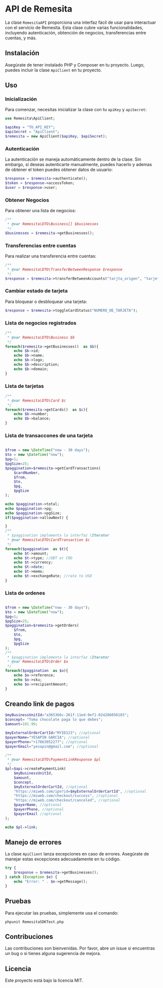 # API de Remesita

La clase `RemesitaAPI` proporciona una interfaz fácil de usar para interactuar con el servicio de Remesita. Esta clase cubre varias funcionalidades, incluyendo autenticación, obtención de negocios, transferencias entre cuentas, y más.

## Instalación

Asegúrate de tener instalado PHP y Composer en tu proyecto. Luego, puedes incluir la clase `ApiClient` en tu proyecto.

## Uso

### Inicialización

Para comenzar, necesitas inicializar la clase con tu `apiKey` y `apiSecret`:

```php
use Remesita\ApiClient;

$apiKey = "TU_API_KEY";
$apiSecret = "ApiClient";
$remesita = new ApiClient($apiKey, $apiSecret);
```

### Autenticación

La autenticación se maneja automáticamente dentro de la clase. Sin embargo, si deseas autenticarte manualmente, puedes hacerlo y ademas de obtener el token puedes obtener datos de usuario:

```php
$response = $remesita->authenticate();
$token = $response->accessToken;
$user = $response->user;
```

### Obtener Negocios

Para obtener una lista de negocios:

```php
/**
 * @var Remesita\DTO\Business[] $businesses
 */
$businesses = $remesita->getBusinesses();
```

### Transferencias entre cuentas

Para realizar una transferencia entre cuentas:

```php
/**
 * @var Remesita\DTO\TransferBetweenResponse $response
 */
$response = $remesita->transferBetweenAccounts("tarjta_origen", "tarjeta_destino", 100.50, "Transferencia de prueba");
```

### Cambiar estado de tarjeta

Para bloquear o desbloquear una tarjeta:

```php
$response = $remesita->toggleCardStatus("NUMERO_DE_TARJETA");
```


### Lista de negocios registrados

```php
/** 
 * @var Remesita\DTO\Business $b
 */
foreach($remesita->getBusinesses()  as $b){
    echo $b->id;
    echo $b->name;
    echo $b->logo;
    echo $b->description;
    echo $b->domain;
}
```

### Lista de tarjetas

```php
/** 
 * @var Remesita\DTO\Card $c
 */
foreach($remesita->getCards()  as $c){
    echo $b->number;
    echo $b->balance; 
}
```

### Lista de transaccones de una tarjeta
```php
  
$from = new \DateTime("now - 30 days");
$to = new \DateTime("now");
$pg=1;
$pgSize=25;
$paggination=$remesita->getCardTransactions(
    $cardNumber,
    $from,
    $to,
    $pg,
    $pgSize
);

echo $paggination->total;
echo $paggination->pg;
echo $paggination->pgSize;
if($paggination->allowNext) {

}
/** 
 * $paggination implementa la interfaz \Iterator
 * @var Remesita\DTO\CardTransaction $c
 */
foreach($paggination  as $t){
    echo $t->amount;
    echo $t->type; //DBT or CRD
    echo $t->currency; 
    echo $t->date; 
    echo $t->memo; 
    echo $t->exchangeRate; //rate to USD
}
```


### Lista de ordenes
```php
  
$from = new \DateTime("now - 30 days");
$to = new \DateTime("now");
$pg=1;
$pgSize=25;
$paggination=$remesita->getOrders( 
    $from,
    $to,
    $pg,
    $pgSize
); 
/** 
 * $paggination implementa la interfaz \Iterator
 * @var Remesita\DTO\Order $o
 */
foreach($paggination  as $o){
    echo $o->reference; 
    echo $o->sku; 
    echo $o->recipientAmount; 
}
```


## Creando link de pagos
```php
$myBusinessUnitId="a365366c-261f-11ed-9ef1-024206050103";
$concept= "Toma chocolate paga lo que debes";
$amount=101.99;

$myExternalOrderCartId="MYID123"; //optional 
$payerName="YESAPIN GARCIA"; //optional
$payerPhone="+17863052277"; //optional
$payerEmail="yesapin@gmail.com"; //optional

/** 
 * @var Remesita\DTO\PaymentLinkResponse $pl
 */
$pl=$api->createPaymentLink(
    $myBusinessUnitId,
    $amount,
    $concept,
    $myExternalOrderCartId, //optional
    "https://miweb.com/ipn?id=$myExternalOrderCartId", //optional
    "https://miweb.com/checkout/success", //optional
    "https://miweb.com/checkout/canceled", //optional
    $payerName, //optional
    $payerPhone, //optional
    $payerEmail //optional
);

echo $pl->link;
```

## Manejo de errores

La clase `ApiClient` lanza excepciones en caso de errores. Asegúrate de manejar estas excepciones adecuadamente en tu código.

```php
try {
    $response = $remesita->getBusinesses();
} catch (Exception $e) {
    echo "Error: " . $e->getMessage();
}
```


## Pruebas
Para ejecutar las pruebas, simplemente usa el comando:
```shel
phpunit RemesitaSDKTest.php 
```


## Contribuciones

Las contribuciones son bienvenidas. Por favor, abre un issue si encuentras un bug o si tienes alguna sugerencia de mejora.

## Licencia

Este proyecto está bajo la licencia MIT.
